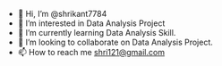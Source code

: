 - 👋 Hi, I’m @shrikant7784
- 👀 I’m interested in Data Analysis Project
- 🌱 I’m currently learning Data Analysis Skill.
- 💞️ I’m looking to collaborate on Data Analysis Project.
- 📫 How to reach me shri121@gmail.com

<!---
shrikant7784/shrikant7784 is a ✨ special ✨ repository because its `README.md` (this file) appears on your GitHub profile.
You can click the Preview link to take a look at your changes.
--->
